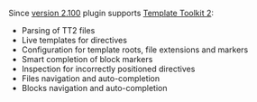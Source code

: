 Since [version 2.100](https://github.com/Camelcade/Perl5-IDEA/releases/tag/2.100release) plugin supports  [Template Toolkit 2](http://template-toolkit.org/):

* Parsing of TT2 files
* Live templates for directives
* Configuration for template roots, file extensions and markers
* Smart completion of block markers
* Inspection for incorrectly positioned directives
* Files navigation and auto-completion
* Blocks navigation and auto-completion


